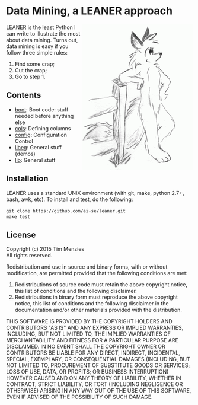 
# Data Mining, a LEANER approach

<img align=right width=300 src="https://raw.githubusercontent.com/ai-se/leaner/master/etc/img/leaner.gif">
LEANER is the least Python I can write to illustrate
the most about data mining. Turns out,
data mining is easy if
you follow three simple rules:

1. Find some crap;
2. Cut the crap;
3. Go to step 1.



## Contents

+ [boot](doc/boot.md):  Boot code: stuff needed before anything else
+ [cols](doc/cols.md):  Defining columns
+ [config](doc/config.md):  Configuration Control
+ [libeg](doc/libeg.md):  General stuff (demos)
+ [lib](doc/lib.md):  General stuff

## Installation

LEANER uses a standard UNIX environment (with git,
make, python 2.7+, bash, awk, etc).  To install and test, do
the following:


```
git clone https://github.com/ai-se/leaner.git
make test 
```

## License

Copyright (c) 2015 Tim Menzies  
All rights reserved.

Redistribution and use in source and binary forms, with or without
modification, are permitted provided that the following conditions are met:

1. Redistributions of source code must retain the above copyright notice, this
   list of conditions and the following disclaimer. 
2. Redistributions in binary form must reproduce the above copyright notice,
   this list of conditions and the following disclaimer in the documentation
   and/or other materials provided with the distribution.

THIS SOFTWARE IS PROVIDED BY THE COPYRIGHT HOLDERS AND CONTRIBUTORS "AS IS" AND
ANY EXPRESS OR IMPLIED WARRANTIES, INCLUDING, BUT NOT LIMITED TO, THE IMPLIED
WARRANTIES OF MERCHANTABILITY AND FITNESS FOR A PARTICULAR PURPOSE ARE
DISCLAIMED. IN NO EVENT SHALL THE COPYRIGHT OWNER OR CONTRIBUTORS BE LIABLE FOR
ANY DIRECT, INDIRECT, INCIDENTAL, SPECIAL, EXEMPLARY, OR CONSEQUENTIAL DAMAGES
(INCLUDING, BUT NOT LIMITED TO, PROCUREMENT OF SUBSTITUTE GOODS OR SERVICES;
LOSS OF USE, DATA, OR PROFITS; OR BUSINESS INTERRUPTION) HOWEVER CAUSED AND
ON ANY THEORY OF LIABILITY, WHETHER IN CONTRACT, STRICT LIABILITY, OR TORT
(INCLUDING NEGLIGENCE OR OTHERWISE) ARISING IN ANY WAY OUT OF THE USE OF THIS
SOFTWARE, EVEN IF ADVISED OF THE POSSIBILITY OF SUCH DAMAGE.

